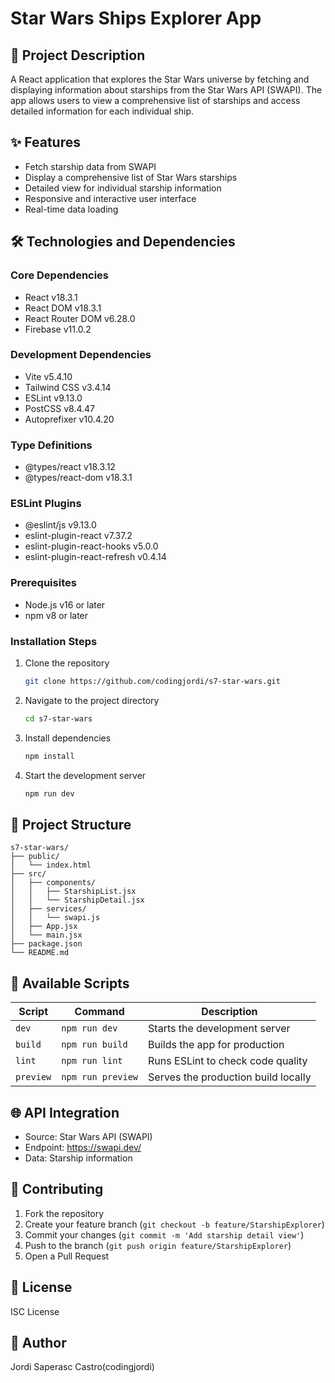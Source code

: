 # Star Wars Ships Explorer App
## 📝 Project Description
A React application that explores the Star Wars universe by fetching and displaying information about starships from the Star Wars API (SWAPI). The app allows users to view a comprehensive list of starships and access detailed information for each individual ship.

## ✨ Features
- Fetch starship data from SWAPI
- Display a comprehensive list of Star Wars starships
- Detailed view for individual starship information
- Responsive and interactive user interface
- Real-time data loading

## 🛠 Technologies and Dependencies
### Core Dependencies
- React v18.3.1
- React DOM v18.3.1
- React Router DOM v6.28.0
- Firebase v11.0.2

### Development Dependencies
- Vite v5.4.10
- Tailwind CSS v3.4.14
- ESLint v9.13.0
- PostCSS v8.4.47
- Autoprefixer v10.4.20

### Type Definitions
- @types/react v18.3.12
- @types/react-dom v18.3.1

### ESLint Plugins
- @eslint/js v9.13.0
- eslint-plugin-react v7.37.2
- eslint-plugin-react-hooks v5.0.0
- eslint-plugin-react-refresh v0.4.14

### Prerequisites
- Node.js v16 or later
- npm v8 or later

### Installation Steps
1. Clone the repository
   ```bash
   git clone https://github.com/codingjordi/s7-star-wars.git
   ```
2. Navigate to the project directory
   ```bash
   cd s7-star-wars
   ```
3. Install dependencies
   ```bash
   npm install
   ```
4. Start the development server
   ```bash
   npm run dev
   ```

## 📂 Project Structure
```
s7-star-wars/
├── public/
│   └── index.html
├── src/
│   ├── components/
│   │   ├── StarshipList.jsx
│   │   └── StarshipDetail.jsx
│   ├── services/
│   │   └── swapi.js
│   ├── App.jsx
│   └── main.jsx
├── package.json
└── README.md
```

## 🧪 Available Scripts
| Script | Command | Description |
|--------|---------|-------------|
| `dev` | `npm run dev` | Starts the development server |
| `build` | `npm run build` | Builds the app for production |
| `lint` | `npm run lint` | Runs ESLint to check code quality |
| `preview` | `npm run preview` | Serves the production build locally |

## 🌐 API Integration
- Source: Star Wars API (SWAPI)
- Endpoint: https://swapi.dev/
- Data: Starship information

## 🤝 Contributing
1. Fork the repository
2. Create your feature branch (`git checkout -b feature/StarshipExplorer`)
3. Commit your changes (`git commit -m 'Add starship detail view'`)
4. Push to the branch (`git push origin feature/StarshipExplorer`)
5. Open a Pull Request

## 📄 License
ISC License

## 👥 Author
Jordi Saperasc Castro(codingjordi)
